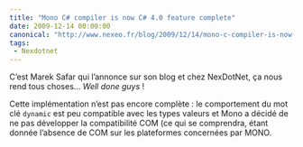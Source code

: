 ```yaml
---
title: "Mono C# compiler is now C# 4.0 feature complete"
date: 2009-12-14 00:00:00
canonical: "http://www.nexeo.fr/blog/2009/12/14/mono-c-compiler-is-now-c-4-0-feature-complete/"
tags:
 - Nexdotnet
---
```


C’est Marek Safar qui l’annonce sur son blog et chez NexDotNet, ça nous rend tous choses… <i lang="en">Well done guys</i> !

Cette implémentation n’est pas encore complète : le comportement du mot clé `dynamic` est peu compatible avec les types valeurs et Mono a décidé de ne pas développer la compatibilité COM (ce qui se comprendra, étant donnée l’absence de COM sur les plateformes concernées par MONO.
